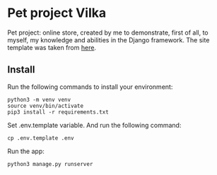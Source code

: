 # Pet project Vilka
Pet project: online store, created by me to demonstrate, first of all, to myself, my knowledge and abilities in the Django framework.
The site template was taken from [here](https://freehtmlthemes.ru/templates/ecommerce/template-224).

## Install

Run the following commands to install your environment:
  
    python3 -m venv venv   
    source venv/bin/activate
    pip3 install -r requirements.txt

Set .env.template variable.
And run the following command:

    cp .env.template .env

Run the app:

    python3 manage.py runserver

